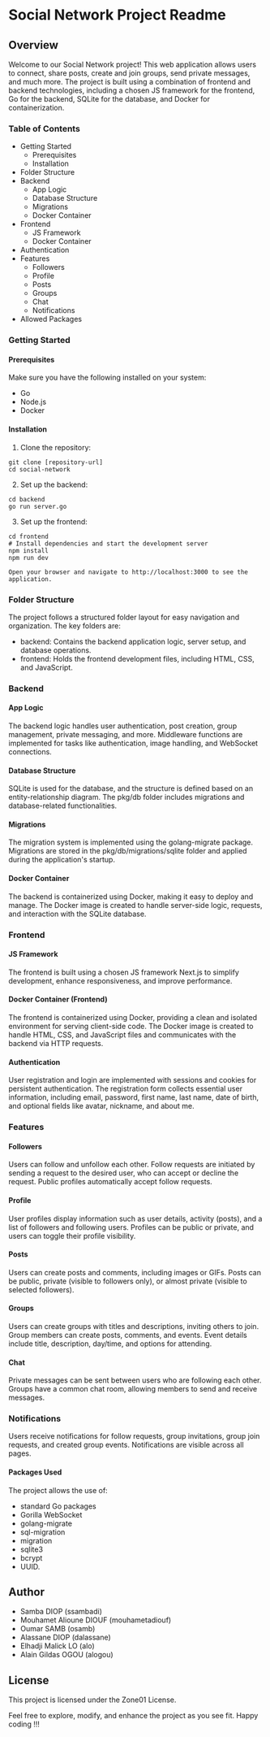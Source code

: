 # Social Network Project Readme
## Overview

Welcome to our Social Network project! This web application allows users to connect, share posts, create and join groups, send private messages, and much more. The project is built using a combination of frontend and backend technologies, including a chosen JS framework for the frontend, Go for the backend, SQLite for the database, and Docker for containerization.
### Table of Contents

   * Getting Started
        * Prerequisites
        * Installation
   * Folder Structure
   * Backend
       * App Logic
       * Database Structure
       * Migrations
       * Docker Container
   * Frontend
       * JS Framework
       * Docker Container
   * Authentication
   * Features
       * Followers
       * Profile
       * Posts
       * Groups
       * Chat
       * Notifications
   * Allowed Packages

### Getting Started
#### Prerequisites

Make sure you have the following installed on your system:

   * Go
   * Node.js
   * Docker

#### Installation

   1. Clone the repository:
        
    git clone [repository-url]
    cd social-network



   2. Set up the backend:

    cd backend
    go run server.go



   3. Set up the frontend:

    cd frontend
    # Install dependencies and start the development server
    npm install
    npm run dev

    Open your browser and navigate to http://localhost:3000 to see the application.

### Folder Structure

The project follows a structured folder layout for easy navigation and organization. The key folders are:

   * backend: Contains the backend application logic, server setup, and database operations.
   * frontend: Holds the frontend development files, including HTML, CSS, and JavaScript.

### Backend
#### App Logic

The backend logic handles user authentication, post creation, group management, private messaging, and more. Middleware functions are implemented for tasks like authentication, image handling, and WebSocket connections.
#### Database Structure

SQLite is used for the database, and the structure is defined based on an entity-relationship diagram. The pkg/db folder includes migrations and database-related functionalities.
#### Migrations

The migration system is implemented using the golang-migrate package. Migrations are stored in the pkg/db/migrations/sqlite folder and applied during the application's startup.
#### Docker Container

The backend is containerized using Docker, making it easy to deploy and manage. The Docker image is created to handle server-side logic, requests, and interaction with the SQLite database.
### Frontend
#### JS Framework

The frontend is built using a chosen JS framework Next.js to simplify development, enhance responsiveness, and improve performance.
#### Docker Container (Frontend)

The frontend is containerized using Docker, providing a clean and isolated environment for serving client-side code. The Docker image is created to handle HTML, CSS, and JavaScript files and communicates with the backend via HTTP requests.
#### Authentication

User registration and login are implemented with sessions and cookies for persistent authentication. The registration form collects essential user information, including email, password, first name, last name, date of birth, and optional fields like avatar, nickname, and about me.
### Features
#### Followers

Users can follow and unfollow each other. Follow requests are initiated by sending a request to the desired user, who can accept or decline the request. Public profiles automatically accept follow requests.
#### Profile

User profiles display information such as user details, activity (posts), and a list of followers and following users. Profiles can be public or private, and users can toggle their profile visibility.
#### Posts

Users can create posts and comments, including images or GIFs. Posts can be public, private (visible to followers only), or almost private (visible to selected followers).
#### Groups

Users can create groups with titles and descriptions, inviting others to join. Group members can create posts, comments, and events. Event details include title, description, day/time, and options for attending.
#### Chat

Private messages can be sent between users who are following each other. Groups have a common chat room, allowing members to send and receive messages.
### Notifications

Users receive notifications for follow requests, group invitations, group join requests, and created group events. Notifications are visible across all pages.
#### Packages Used

The project allows the use of:
 * standard Go packages
 * Gorilla WebSocket
 * golang-migrate
 * sql-migration
 * migration
 * sqlite3
 * bcrypt
 * UUID.

## Author
* Samba DIOP (ssambadi)
* Mouhamet Alioune DIOUF (mouhametadiouf)
* Oumar SAMB (osamb)
* Alassane DIOP (dalassane)
* Elhadji Malick LO (alo)
* Alain Gildas OGOU (alogou)  
## License
This project is licensed under the Zone01 License.

Feel free to explore, modify, and enhance the project as you see fit. Happy coding !!!